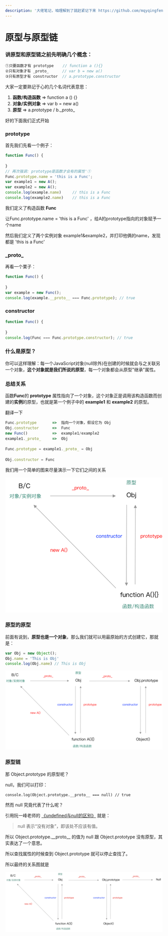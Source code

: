 ```yaml
---
description: '大佬笔记，咱理解到了就赶紧记下来 https://github.com/mqyqingfeng/Blog/issues/2'
---
```


# 原型与原型链

### 讲原型和原型链之前先明确几个概念：

```javascript
①只要函数才有 prototype    // function a (){}
②只有对象才有 _proto_      // var b = new a()
③只有原型才有 constructor  // a.prototype.constructor
```

大家一定要熟记于心的几个名词代表意思：

1. **函数/构造函数**   =&gt;   function a \(\) {}
2. **对象/实例对象**   =&gt;   var b = new a\(\)
3. **原型**                     =&gt;   a.prototype / b.\_proto\_

好的下面我们正式开始

### prototype

首先我们先看一个例子：

```javascript
function Func() {

}
// 再次强调: prototype是函数才会有的属性'①
Func.prototype.name = 'this is a Func';
var example1 = new A();
var example2 = new A();
console.log(example.name)     // this is a Func
console.log(example2.name)    // this is a Func
```

我们定义了构造函数 **Func**

让Func.prototype.name = 'this is a Func' ，给A的prototype指向的对象赋予一个name

然后我们定义了两个实例对象 example1&example2，并打印他俩的name，发现都是 'this is a Func'

### \_proto\_

再看一个栗子：

```javascript
function Func() {

}
var example = new Func();
console.log(example.__proto__ === Func.prototype); // true
```

### constructor

```javascript
function Func() {

}
console.log(Func === Func.prototype.constructor); // true
```

### 什么是原型？

你可以这样理解：每一个JavaScript对象\(null除外\)在创建的时候就会与之关联另一个对象，**这个对象就是我们所说的原型**，每一个对象都会从原型"继承"属性。  


### 总结关系

函数**Func**的 **prototype** 属性指向了一个对象，这个对象正是调用该构造函数而创建的**实例**的原型，也就是第一个例子中的 **example1** 和 **example2** 的原型。

翻译一下

```javascript
Func.prototype       =>  指向一个对象，假设它为 Obj
Obj.constructor      =>  Func
new Func()           =>  example1/example2
example1._proto_     =>  Obj

Func.prototype = example1._proto_ = Obj

Obj.constructor = Func
```

我们用一个简单的图来尽量演示一下它们之间的关系

![](../.gitbook/assets/image%20%2852%29.png)

### 

### 原型的原型

前面有说到，**原型也是一个对象**，那么我们就可以用最原始的方式创建它，那就是：

```javascript
var Obj = new Object();
Obj.name = 'This is Obj'
console.log(Obj.name) // This is Obj
```

![](../.gitbook/assets/image%20%2844%29.png)

### 原型链

那 Object.prototype 的原型呢？

null，我们可以打印：

```text
console.log(Object.prototype.__proto__ === null) // true
```

然而 null 究竟代表了什么呢？

引用阮一峰老师的 [《undefined与null的区别》](https://link.zhihu.com/?target=http%3A//www.ruanyifeng.com/blog/2014/03/undefined-vs-null.html) 就是：

> null 表示“没有对象”，即该处不应该有值。

所以 Object.prototype.\_\_proto\_\_ 的值为 null 跟 Object.prototype 没有原型，其实表达了一个意思。

所以查找属性的时候查到 Object.prototype 就可以停止查找了。

所以最终的关系图就是

![](../.gitbook/assets/image%20%2842%29.png)

